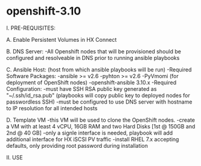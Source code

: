 # openshift-3.10

I. PRE-REQUISITES:

A. Enable Persistent Volumes in HX Connect

B. DNS Server:
    -All Openshift nodes that will be provisioned should be configured and resolveable in DNS prior to running ansible playbooks
    
C. Ansible Host: (host from which ansible playbooks will be run)
    -Required Software Packages:
      -ansible >= v2.6
      -pyhton >= v2.6
      -PyVmomi (for deployment of OpenShift nodes)
      -openshift-ansible 3.10.x
    -Required Configuration:
      -must have SSH RSA public key generated as "~/.ssh/id_rsa.pub" (playbooks will copy public key to deployed nodes for passwordless SSH)
      -must be configured to use DNS server with hostname to IP resolution for all intended hosts

D. Template VM
    -this VM will be used to clone the OpenShift nodes.
    -create a VM with at least 4 vCPU, 16GB RAM and two Hard Disks [1st @ 150GB and 2nd @ 40 GB]
    -only a signle interface is needed, playbook will add additional interface for HX iSCSI PV traffic
    -install RHEL 7.x accepting defaults, only providing root password during installation
    
II. USE
